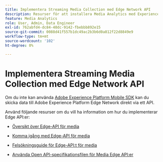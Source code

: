 ```yaml
---
title: Implementera Streaming Media Collection med Edge Network API
description: Resurser för att installera Media Analytics med Experience Platform Edge API.
feature: Media Analytics
role: User, Admin, Data Engineer
exl-id: 762abfd4-dc84-40dc-9142-fbebbb892e15
source-git-commit: 0088d41f557b1dc49ac2b3b6d0a812f22d8849e9
workflow-type: tm+mt
source-wordcount: '102'
ht-degree: 0%

---
```


# Implementera Streaming Media Collection med Edge Network API

Om du inte kan använda [Adobe Experience Platform Mobile SDK](/help/implementation/edge/implementation-edge.md) kan du skicka data till Adobe Experience Platform Edge Network direkt via ett API.

Använd följande resurser om du vill ha information om hur du implementerar Edge API:er:

* [Översikt över Edge-API för media](https://developer.adobe.com/cja-apis/docs/endpoints/media-edge/)

* [Komma igång med Edge-API för media](https://developer.adobe.com/cja-apis/docs/endpoints/media-edge/getting-started/)

* [Felsökningsguide för Edge-API:t för media](https://developer.adobe.com/cja-apis/docs/endpoints/media-edge/troubleshooting/)

* [Använda Open API-specifikationsfilen för Media Edge API:er](https://developer.adobe.com/data-collection-apis/docs/api/media-edge/)

